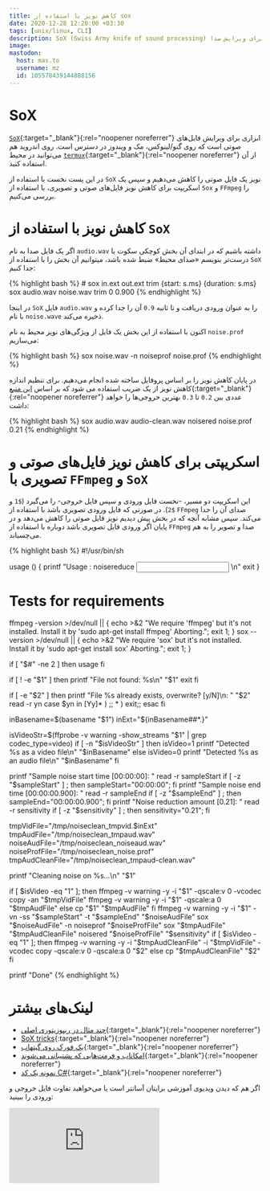 ```yaml
---
title: کاهش نویز با استفاده از sox
date: 2020-12-28 12:20:00 +03:30
tags: [unix/linux, CLI]
description: SoX (Swiss Army knife of sound processing) ابزاری برای ویرایش صدا
image:
mastodon:
  host: mas.to
  username: mz
  id: 105578439144888156
---
```



# SoX

[`SoX`](http://sox.sourceforge.net/){:target="_blank"}{:rel="noopener noreferrer"} ابزاری برای ویرایش فایل‌های صوتی است که روی گنو/لینوکس، مک و ویندوز در دسترس است. روی اندروید هم می‌توانید در  محیط [`termux`](https://termux.com/){:target="_blank"}{:rel="noopener noreferrer"} از آن استفاده کنید.

در این پست نخست با استفاده از `SoX` نویز یک فایل صوتی را کاهش می‌دهیم و سپس یک اسکریپت برای کاهش نویز فایل‌های صوتی و تصویری، با استفاده از `Sox` و `FFmpeg` را بررسی می‌کنیم.


# کاهش نویز با استفاده از `SoX`

اگر یک فایل صدا به نام `audio.wav` داشته باشیم که در ابتدای آن بخش کوچکی سکوت یا درست‌تر بنویسم «صدای محیط» ضبط شده باشد، میتوانیم آن بخش را با استفاده از `SoX` جدا کنیم:

<div class="code-block">
{% highlight bash %}
# sox in.ext out.ext trim {start: s.ms} {duration: s.ms}
sox audio.wav noise.wav trim 0 0.900
{% endhighlight %}
</div>

در اینجا `SoX` فایل `audio.wav` را به عنوان ورودی دریافت و تا ثانیه `0.9` آن را جدا کرده و با نام `noise.wave` ذخیره می‌کند.

اکنون با استفاده از این بخش یک فایل از ویژگی‌های نویز محیط به نام `noise.prof` می‌سازیم:

<div class="code-block">
{% highlight bash %}
sox noise.wav -n noiseprof noise.prof
{% endhighlight %}
</div>

در پایان کاهش نویز را بر اساس پروفایل ساخته شده انجام می‌دهیم. برای تنظیم اندازه کاهش نویز از یک ضریب استفاده می شود که بر اساس [این منبع](http://www.zoharbabin.com/how-to-do-noise-reduction-using-ffmpeg-and-sox/){:target="_blank"}{:rel="noopener noreferrer"} عددی بین `0.2` تا `0.3` بهترین خروجی‌ها را خواهد داشت:

<div class="code-block">
{% highlight bash %}
sox audio.wav audio-clean.wav noisered noise.prof 0.21
{% endhighlight %}
</div>

# اسکریپتی برای کاهش نویز فایل‌های صوتی و تصویری با `FFmpeg` و `SoX`

این اسکریپت دو مسیر، -نخست فایل ورودی و سپس فایل خروجی- را می‌گیرد (`$1` و `$2`). در صورتی که فایل ورودی تصویری باشد با استفاده از `FFmpeg` صدای آن را جدا می‌کند. سپس مشابه آنچه که در بخش پیش دیدیم نویز فایل صوتی را کاهش می‌دهد و در  پایان اگر ورودی فایل تصویری باشد دوباره با استفاده از `FFmpeg` صدا و تصویر را به هم می‌چسباند.

<div class="code-block">
{% highlight bash %}
#!/usr/bin/sh

usage ()
{
    printf "Usage : noisereduce <input video file> <output video file>\n"
    exit
}

# Tests for requirements
ffmpeg -version >/dev/null || { echo >&2 "We require 'ffmpeg' but it's not installed. Install it by 'sudo apt-get install ffmpeg' Aborting."; exit 1; }
sox --version >/dev/null || { echo >&2 "We require 'sox' but it's not installed. Install it by 'sudo apt-get install sox' Aborting."; exit 1; }

if [ "$#" -ne 2 ]
then
  usage
fi

if [ ! -e "$1" ]
then
    printf "File not found: %s\n" "$1"
    exit
fi

if [ -e "$2" ]
then
    printf "File %s already exists, overwrite? [y/N]\n: " "$2"
    read -r yn
    case $yn in
        [Yy]* ) ;;
        * ) exit;;
    esac
fi

inBasename=$(basename "$1")
inExt="${inBasename##*.}"

isVideoStr=$(ffprobe -v warning -show_streams "$1" | grep codec_type=video)
if [ -n "$isVideoStr" ]
then
    isVideo=1
    printf "Detected %s as a video file\n" "$inBasename"
else
    isVideo=0
    printf "Detected %s as an audio file\n" "$inBasename"
fi

printf "Sample noise start time [00:00:00]: "
read -r sampleStart
if [ -z "$sampleStart" ] ; then sampleStart="00:00:00"; fi
printf "Sample noise end time [00:00:00.900]: "
read -r sampleEnd
if [ -z "$sampleEnd" ] ; then sampleEnd="00:00:00.900"; fi
printf "Noise reduction amount [0.21]: " 
read -r sensitivity
if [ -z "$sensitivity" ] ; then sensitivity="0.21"; fi


tmpVidFile="/tmp/noiseclean_tmpvid.$inExt"
tmpAudFile="/tmp/noiseclean_tmpaud.wav"
noiseAudFile="/tmp/noiseclean_noiseaud.wav"
noiseProfFile="/tmp/noiseclean_noise.prof"
tmpAudCleanFile="/tmp/noiseclean_tmpaud-clean.wav"

printf "Cleaning noise on %s...\n" "$1"

if [ $isVideo -eq "1" ]; then
    ffmpeg -v warning -y -i "$1" -qscale:v 0 -vcodec copy -an "$tmpVidFile"
    ffmpeg -v warning -y -i "$1" -qscale:a 0 "$tmpAudFile"
else
    cp "$1" "$tmpAudFile"
fi
ffmpeg -v warning -y -i "$1" -vn -ss "$sampleStart" -t "$sampleEnd" "$noiseAudFile"
sox "$noiseAudFile" -n noiseprof "$noiseProfFile"
sox "$tmpAudFile" "$tmpAudCleanFile" noisered "$noiseProfFile" "$sensitivity"
if [ $isVideo -eq "1" ]; then
    ffmpeg -v warning -y -i "$tmpAudCleanFile" -i "$tmpVidFile" -vcodec copy -qscale:v 0 -qscale:a 0 "$2"
else
    cp "$tmpAudCleanFile" "$2"
fi

printf "Done"
{% endhighlight %}
</div>

# لینک‌های بیشتر

- [چند مثال در ریپوزیتوری اصلی](https://sourceforge.net/p/sox/code/ci/master/tree/scripts/){:target="_blank"}{:rel="noopener noreferrer"}
- [SoX tricks](https://github.com/madskjeldgaard/sox-tricks){:target="_blank"}{:rel="noopener noreferrer"}
- [یک فورک روی گیتهاب](https://github.com/HiSunzhenliang/SoX){:target="_blank"}{:rel="noopener noreferrer"}
- [امکاناب و فرمت‌هایی که پشتیبانی می‌شوند](http://sox.sourceforge.net/Docs/Features){:target="_blank"}{:rel="noopener noreferrer"}
- [نمونه یک کد ‪C#‬](https://github.com/daizyu/sox-normalize-noise-reduction){:target="_blank"}{:rel="noopener noreferrer"}

اگر هم که دیدن ویدیوی آموزشی برایتان آسانتر است یا می‌خواهید تفاوت فایل خروجی و ورودی را ببینید:

<div class="video">
  <iframe sandbox="allow-same-origin allow-scripts allow-popups" src="https://peertube.linuxrocks.online/videos/embed/de166e78-c3c8-440f-8557-bea6e26d1f9f" frameborder="0" allowfullscreen></iframe>
</div>
